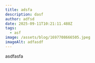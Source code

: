 ```yaml
---
title: adsfa
description: dasf
author: adfsd
date: 2025-09-11T10:21:11.488Z
tags:
  - asf
image: /assets/blog/1697708666505.jpeg
imageAlt: adfasdf
---
```

a﻿sdfasfa